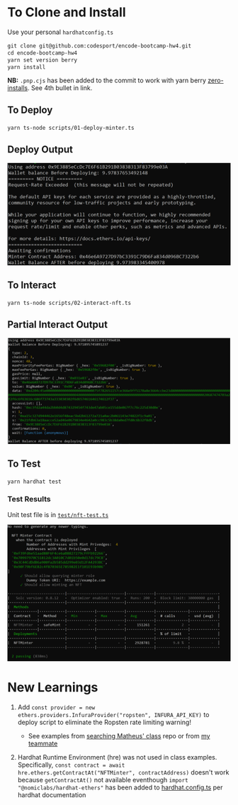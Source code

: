# To Clone and Install

Use your personal `hardhatconfig.ts`

```
git clone git@github.com:codesport/encode-bootcamp-hw4.git
cd encode-bootcamp-hw4
yarn set version berry
yarn install
```

**NB:** `.pnp.cjs` has been added to the commit to work with yarn berry [zero-installs](https://yarnpkg.com/features/pnp#fixing-node_modules). See 4th bullet in link.

## To Deploy

`yarn ts-node scripts/01-deploy-minter.ts`

## Deploy Output

![Deploy Results](images/deploy-output-2022-07-16.png)

## To Interact

`yarn ts-node scripts/02-interact-nft.ts`

## Partial Interact Output

![Interact Results](images/interact-output-2022-07-17.png)

## To Test

`yarn hardhat test`

### Test Results

Unit test file is in [`test/nft-test.ts`](test/nft-tests.ts)

![Test Results](images/test-passing-2022-07-16.png) 


# New Learnings 

1.  Add `const provider = new ethers.providers.InfuraProvider("ropsten", INFURA_API_KEY)` to deploy script to eliminate the Ropsten rate limiting warning!

    * See examples from [searching Matheus' class](https://github.com/search?o=asc&q=org%3AEncode-Club-Solidity-Bootcamp-June+Infura&s=indexed&type=Code) repo or from [my teammate](https://github.com/diegoalzate/encode-bootcamp-group-23/blob/02-Homework-Governance/Project/scripts/utils.ts#L23-L31)

2. Hardhat Runtime Environment (hre) was not used in class examples. Specifically, `const contract = await hre.ethers.getContractAt("NFTMinter", contractAddress)` doesn't work because `getContractAt()` not available eventhough `import "@nomiclabs/hardhat-ethers"` has been added to [hardhat.config.ts](https://hardhat.org/hardhat-runner/plugins/nomiclabs-hardhat-ethers#installation) per hardhat documentation

